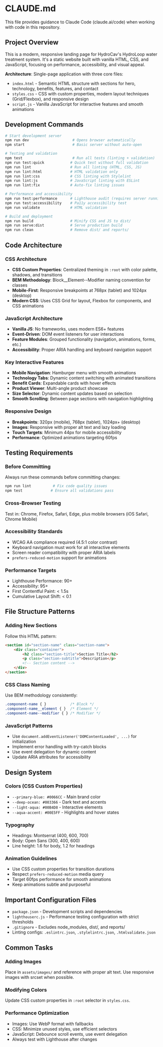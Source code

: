 # CLAUDE.md

This file provides guidance to Claude Code (claude.ai/code) when working with code in this repository.

## Project Overview

This is a modern, responsive landing page for HydroCav's HydroLoop water treatment system. It's a static website built with vanilla HTML, CSS, and JavaScript, focusing on performance, accessibility, and visual appeal.

**Architecture**: Single-page application with three core files:
- `index.html` - Semantic HTML structure with sections for hero, technology, benefits, features, and contact
- `styles.css` - CSS with custom properties, modern layout techniques (Grid/Flexbox), and responsive design
- `script.js` - Vanilla JavaScript for interactive features and smooth animations

## Development Commands

```bash
# Start development server
npm run dev                    # Opens browser automatically
npm start                      # Basic server without auto-open

# Testing and validation
npm test                       # Run all tests (linting + validation)
npm run test:quick            # Quick test without full validation
npm run lint                  # Run all linting (HTML, CSS, JS)
npm run lint:html             # HTML validation only
npm run lint:css              # CSS linting with Stylelint
npm run lint:js               # JavaScript linting with ESLint
npm run lint:fix              # Auto-fix linting issues

# Performance and accessibility
npm run test:performance      # Lighthouse audit (requires server running)
npm run test:accessibility    # Pa11y accessibility test
npm run validate              # HTML validation

# Build and deployment
npm run build                 # Minify CSS and JS to dist/
npm run serve:dist            # Serve production build
npm run clean                 # Remove dist/ and reports/
```

## Code Architecture

### CSS Architecture
- **CSS Custom Properties**: Centralized theming in `:root` with color palette, shadows, and transitions
- **BEM Methodology**: Block__Element--Modifier naming convention for classes
- **Mobile-First**: Responsive breakpoints at 768px (tablet) and 1024px (desktop)
- **Modern CSS**: Uses CSS Grid for layout, Flexbox for components, and CSS animations

### JavaScript Architecture
- **Vanilla JS**: No frameworks, uses modern ES6+ features
- **Event-Driven**: DOM event listeners for user interactions
- **Feature Modules**: Grouped functionality (navigation, animations, forms, etc.)
- **Accessibility**: Proper ARIA handling and keyboard navigation support

### Key Interactive Features
- **Mobile Navigation**: Hamburger menu with smooth animations
- **Technology Tabs**: Dynamic content switching with animated transitions
- **Benefit Cards**: Expandable cards with hover effects
- **Product Viewer**: Multi-angle product showcase
- **Size Selector**: Dynamic content updates based on selection
- **Smooth Scrolling**: Between page sections with navigation highlighting

### Responsive Design
- **Breakpoints**: 320px (mobile), 768px (tablet), 1024px+ (desktop)
- **Images**: Responsive with proper alt text and lazy loading
- **Touch Targets**: Minimum 44px for mobile accessibility
- **Performance**: Optimized animations targeting 60fps

## Testing Requirements

### Before Committing
Always run these commands before committing changes:
```bash
npm run lint          # Fix code quality issues
npm test             # Ensure all validations pass
```

### Cross-Browser Testing
Test in: Chrome, Firefox, Safari, Edge, plus mobile browsers (iOS Safari, Chrome Mobile)

### Accessibility Standards
- WCAG AA compliance required (4.5:1 color contrast)
- Keyboard navigation must work for all interactive elements
- Screen reader compatibility with proper ARIA labels
- `prefers-reduced-motion` support for animations

### Performance Targets
- Lighthouse Performance: 90+
- Accessibility: 95+
- First Contentful Paint: < 1.5s
- Cumulative Layout Shift: < 0.1

## File Structure Patterns

### Adding New Sections
Follow this HTML pattern:
```html
<section id="section-name" class="section-name">
    <div class="container">
        <h2 class="section-title">Section Title</h2>
        <p class="section-subtitle">Description</p>
        <!-- Section content -->
    </div>
</section>
```

### CSS Class Naming
Use BEM methodology consistently:
```css
.component-name { }           /* Block */
.component-name__element { }  /* Element */
.component-name--modifier { } /* Modifier */
```

### JavaScript Patterns
- Use `document.addEventListener('DOMContentLoaded', ...)` for initialization
- Implement error handling with try-catch blocks
- Use event delegation for dynamic content
- Update ARIA attributes for accessibility

## Design System

### Colors (CSS Custom Properties)
- `--primary-blue: #0066CC` - Main brand color
- `--deep-ocean: #003366` - Dark text and accents
- `--light-aqua: #00B4D8` - Interactive elements
- `--aqua-accent: #00E5FF` - Highlights and hover states

### Typography
- Headings: Montserrat (400, 600, 700)
- Body: Open Sans (300, 400, 600)
- Line height: 1.6 for body, 1.2 for headings

### Animation Guidelines
- Use CSS custom properties for transition durations
- Respect `prefers-reduced-motion` media query
- Target 60fps performance for smooth animations
- Keep animations subtle and purposeful

## Important Configuration Files

- `package.json` - Development scripts and dependencies
- `lighthouserc.js` - Performance testing configuration with strict thresholds
- `.gitignore` - Excludes node_modules, dist/, and reports/
- Linting configs: `.eslintrc.json`, `.stylelintrc.json`, `.htmlvalidate.json`

## Common Tasks

### Adding Images
Place in `assets/images/` and reference with proper alt text. Use responsive images with srcset when possible.

### Modifying Colors
Update CSS custom properties in `:root` selector in `styles.css`.

### Performance Optimization
- Images: Use WebP format with fallbacks
- CSS: Minimize unused styles, use efficient selectors
- JavaScript: Debounce scroll events, use event delegation
- Always test with Lighthouse after changes